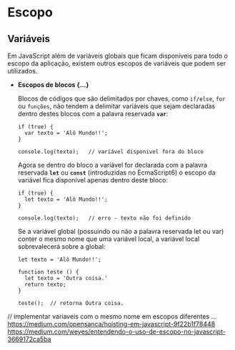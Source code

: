 # Escopo

## Variáveis

Em JavaScript além de variáveis globais que ficam disponíveis para todo o escopo da aplicação, existem outros escopos de variáveis que podem ser utilizados.

- **Escopos de blocos {...}**

  Blocos de códigos que são delimitados por chaves, como `if/else`, `for` ou `funções`, não tendem a delimitar variáveis que sejam declaradas dentro destes blocos com a palavra reservada **`var`**:
  
      if (true) {
        var texto = 'Alô Mundo!!';
      }
      
      console.log(texto);   // variável disponivel fora do bloco

  Agora se dentro do bloco a variável for declarada com a palavra reservada **`let`** ou **`const`** (introduzidas no EcmaScript6) o escopo da variável fica disponível apenas dentro deste bloco:
  
      if (true) {
        let texto = 'Alô Mundo!!';
      }
      
      console.log(texto);   // erro - texto não foi definido
      
  Se a variável global (possuindo ou não a palavra reservada let ou var) conter o mesmo nome que uma variável local, a variável local sobrevalecerá sobre a global:
  
      let texto = 'Alô Mundo!!';
      
      function teste () {
        let texto = 'Outra coisa.'
        return texto;
      }
      
      teste();  // retorna Outra coisa.
  
// implementar variaveis com o mesmo nome em escopos diferentes ...
https://medium.com/opensanca/hoisting-em-javascript-9f22b1f78448 
https://medium.com/weyes/entendendo-o-uso-de-escopo-no-javascript-3669172ca5ba
